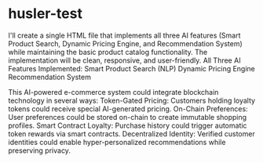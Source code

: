 # husler-test
I'll create a single HTML file that implements all three AI features (Smart Product Search, Dynamic Pricing Engine, and Recommendation System) while maintaining the basic product catalog functionality. The implementation will be clean, responsive, and user-friendly.
All Three AI Features Implemented:
  Smart Product Search (NLP)
  Dynamic Pricing Engine
  Recommendation System
  
  This AI-powered e-commerce system could integrate blockchain technology in several ways:
Token-Gated Pricing: Customers holding loyalty tokens could receive special AI-generated pricing.
On-Chain Preferences: User preferences could be stored on-chain to create immutable shopping profiles.
Smart Contract Loyalty: Purchase history could trigger automatic token rewards via smart contracts.
Decentralized Identity: Verified customer identities could enable hyper-personalized recommendations while preserving privacy.
